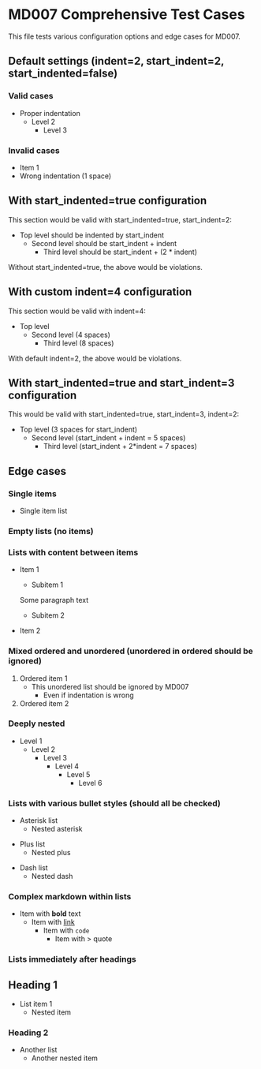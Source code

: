 # MD007 Comprehensive Test Cases

This file tests various configuration options and edge cases for MD007.

## Default settings (indent=2, start_indent=2, start_indented=false)

### Valid cases
* Proper indentation
  * Level 2
    * Level 3

### Invalid cases  
* Item 1
 * Wrong indentation (1 space)

## With start_indented=true configuration

This section would be valid with start_indented=true, start_indent=2:

  * Top level should be indented by start_indent
    * Second level should be start_indent + indent
      * Third level should be start_indent + (2 * indent)

Without start_indented=true, the above would be violations.

## With custom indent=4 configuration

This section would be valid with indent=4:

* Top level
    * Second level (4 spaces)
        * Third level (8 spaces)

With default indent=2, the above would be violations.

## With start_indented=true and start_indent=3 configuration

This would be valid with start_indented=true, start_indent=3, indent=2:

   * Top level (3 spaces for start_indent)
     * Second level (start_indent + indent = 5 spaces)
       * Third level (start_indent + 2*indent = 7 spaces)

## Edge cases

### Single items
* Single item list

### Empty lists (no items)

### Lists with content between items

* Item 1
  * Subitem 1

  Some paragraph text

  * Subitem 2
* Item 2

### Mixed ordered and unordered (unordered in ordered should be ignored)

1. Ordered item 1
   * This unordered list should be ignored by MD007
     * Even if indentation is wrong
2. Ordered item 2

### Deeply nested

* Level 1
  * Level 2
    * Level 3
      * Level 4
        * Level 5
          * Level 6

### Lists with various bullet styles (should all be checked)

* Asterisk list
  * Nested asterisk

+ Plus list  
  + Nested plus

- Dash list
  - Nested dash

### Complex markdown within lists

* Item with **bold** text
  * Item with [link](http://example.com)
    * Item with `code`
      * Item with > quote

### Lists immediately after headings

## Heading 1
* List item 1
  * Nested item

### Heading 2  
* Another list
  * Another nested item